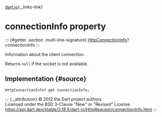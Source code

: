 [dart:io](../../dart-io/dart-io-library){._links-link}

connectionInfo property
=======================

::: {#getter .section .multi-line-signature}
[HttpConnectionInfo](../httpconnectioninfo-class)? connectionInfo
:::

Information about the client connection.

Returns `null` if the socket is not available.

Implementation {#source}
--------------

``` {.language-dart data-language="dart"}
HttpConnectionInfo? get connectionInfo;
```

::: {._attribution}
© 2012 the Dart project authors\
Licensed under the BSD 3-Clause \"New\" or \"Revised\" License.\
<https://api.dart.dev/stable/2.18.5/dart-io/HttpRequest/connectionInfo.html>
:::
